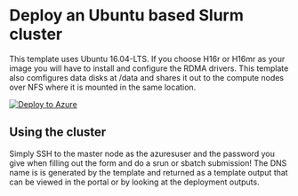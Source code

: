 # Deploy an Ubuntu based Slurm cluster

This template uses Ubuntu 16.04-LTS. If you choose H16r or H16mr as your image you will have to install and configure the RDMA drivers. This template also comfigures data disks at /data and shares it out to the compute nodes over NFS where it is mounted in the same location.

<a href="https://portal.azure.com/#create/Microsoft.Template/uri/https%3A%2F%2Fgitlab.oit.duke.edu%2FOIT-DCC%2FAzure-Slurm%2Fraw%2Fmaster%2FUbuntu%2Fazuredeploy.json" target="_blank">
   <img alt="Deploy to Azure" src="http://azuredeploy.net/deploybutton.png"/>
</a>

## Using the cluster

Simply SSH to the master node as the azuresuser and the password you give when filling out the form and do a srun or sbatch submission! The DNS name is is generated by the template and returned as a template output that can be viewed in the portal or by looking at the deployment outputs.
